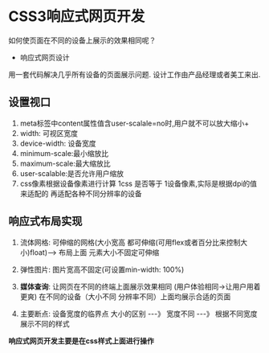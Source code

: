 # CSS3响应式网页开发

如何使页面在不同的设备上展示的效果相同呢？

-  响应式网页设计

用一套代码解决几乎所有设备的页面展示问题.
设计工作由产品经理或者美工来出.



## 设置视口

1. meta标签中content属性值含user-scalale=no时,用户就不可以放大缩小+
2. width: 可视区宽度
3. device-width: 设备宽度
4. minimum-scale:最小缩放比
5. maximum-scale:最大缩放比
6. user-scalable:是否允许用户缩放
7. css像素根据设备像素进行计算   1css 是否等于 1设备像素,实际是根据dpi的值来适配的
   再适配各种不同分辨率的设备


## 响应式布局实现

1. 流体网格: 可伸缩的网格(大小宽高 都可伸缩(可用flex或者百分比来控制大小)float)--> 布局上面 元素大小不固定可伸缩
2. 弹性图片: 图片宽高不固定(可设置min-width: 100%)
3. **媒体查询**: 让网页在不同的终端上面展示效果相同 (用户体验相同->让用户用着更爽)
                在不同的设备（大小不同 分辨率不同）上面均展示合适的页面

4. 主要断点: 设备宽度的临界点 
大小的区别 ---》 宽度不同   ---》 根据不同宽度展示不同的样式

**响应式网页开发主要是在css样式上面进行操作**


